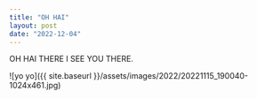 ```yaml
---
title: "OH HAI"
layout: post
date: "2022-12-04"
---
```


OH HAI THERE I SEE YOU THERE.

![yo yo]({{ site.baseurl }}/assets/images/2022/20221115_190040-1024x461.jpg)
